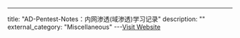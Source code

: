 ---
title: "AD-Pentest-Notes：内网渗透(域渗透)学习记录"
description: ""
external_category: "Miscellaneous"
---[Visit Website](https://github.com/chriskaliX/AD-Pentest-Notes)

